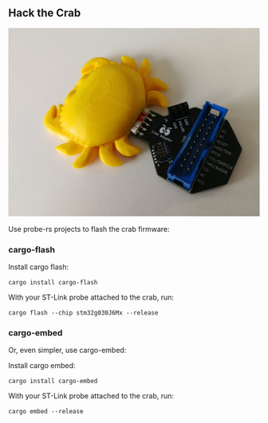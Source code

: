 ## Hack the Crab

![crab hacking](hack-the-crab.jpg)

Use probe-rs projects to flash the crab firmware:

### cargo-flash

Install cargo flash:

```
cargo install cargo-flash
```

With your ST-Link probe attached to the crab, run:

```
cargo flash --chip stm32g030J6Mx --release
```

### cargo-embed

Or, even simpler, use cargo-embed:

Install cargo embed:

```
cargo install cargo-embed
```

With your ST-Link probe attached to the crab, run:

```
cargo embed --release
```